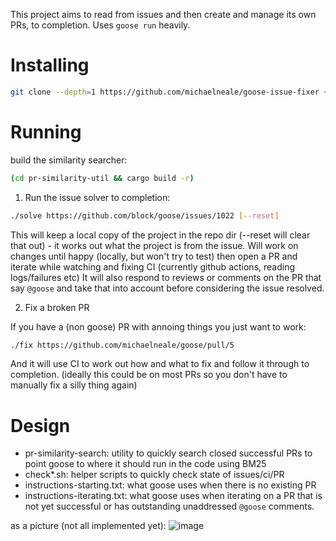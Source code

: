 This project aims to read from issues and then create and manage its own PRs, to completion. Uses `goose run` heavily.

# Installing

```sh
git clone --depth=1 https://github.com/michaelneale/goose-issue-fixer ~/goose-issue-fixer && ln -sf ~/goose-issue-fixer/solve ~/goose-issue-fixer/fix ~/.local/bin/
```

# Running

build the similarity searcher:

```sh
(cd pr-similarity-util && cargo build -r)
```

1. Run the issue solver to completion:

```sh
./solve https://github.com/block/goose/issues/1022 [--reset]
```

This will keep a local copy of the project in the repo dir (--reset will clear that out) - it works out what the project is from the issue.
Will work on changes until happy (locally, but won't try to test) then open a PR and iterate while watching and fixing CI (currently github actions, reading logs/failures etc)
It will also respond to reviews or comments on the PR that say `@goose` and take that into account before considering the issue resolved.

2. Fix a broken PR

If you have a (non goose) PR with annoing things you just want to work:

```sh
./fix https://github.com/michaelneale/goose/pull/5
```

And it will use CI to work out how and what to fix and follow it through to completion.
(ideally this could be on most PRs so you don't have to manually fix a silly thing again)

# Design

- pr-similarity-search: utility to quickly search closed successful PRs to point goose to where it should run in the code using BM25
- check\*.sh: helper scripts to quickly check state of issues/ci/PR
- instructions-starting.txt: what goose uses when there is no existing PR
- instructions-iterating.txt: what goose uses when iterating on a PR that is not yet successful or has outstanding unaddressed `@goose` comments.

as a picture (not all implemented yet):
![image](https://github.com/user-attachments/assets/8e5577eb-8371-423a-b5ba-a4e144f3de37)
